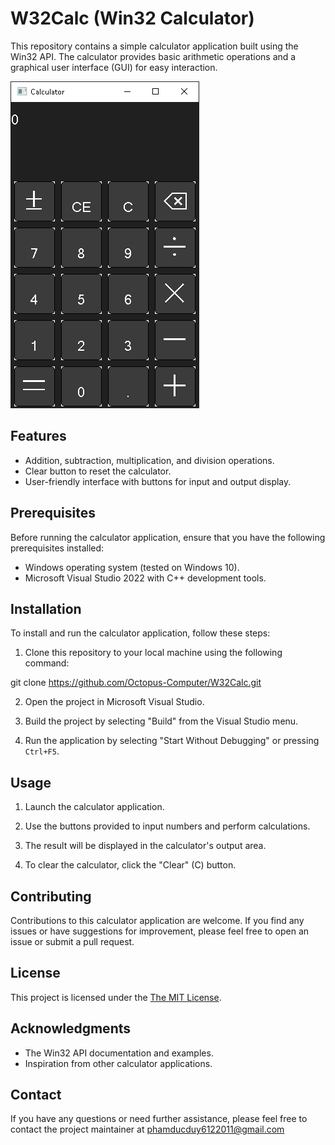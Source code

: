 # W32Calc (Win32 Calculator)

This repository contains a simple calculator application built using the Win32 API. The calculator provides basic arithmetic operations and a graphical user interface (GUI) for easy interaction.

![alt text](screenshot.png)

## Features

- Addition, subtraction, multiplication, and division operations.
- Clear button to reset the calculator.
- User-friendly interface with buttons for input and output display.

## Prerequisites

Before running the calculator application, ensure that you have the following prerequisites installed:

- Windows operating system (tested on Windows 10).
- Microsoft Visual Studio 2022 with C++ development tools.

## Installation

To install and run the calculator application, follow these steps:

1. Clone this repository to your local machine using the following command:

git clone https://github.com/Octopus-Computer/W32Calc.git

2. Open the project in Microsoft Visual Studio.

3. Build the project by selecting "Build" from the Visual Studio menu.

4. Run the application by selecting "Start Without Debugging" or pressing `Ctrl+F5`.

## Usage

1. Launch the calculator application.

2. Use the buttons provided to input numbers and perform calculations.

3. The result will be displayed in the calculator's output area.

4. To clear the calculator, click the "Clear" (C) button.

## Contributing

Contributions to this calculator application are welcome. If you find any issues or have suggestions for improvement, please feel free to open an issue or submit a pull request.

## License

This project is licensed under the [The MIT License](LICENSE).

## Acknowledgments

- The Win32 API documentation and examples.
- Inspiration from other calculator applications.

## Contact

If you have any questions or need further assistance, please feel free to contact the project maintainer at phamducduy6122011@gmail.com
